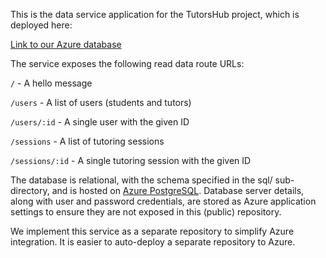 This is the data service application for the TutorsHub project, which is deployed here:

[Link to our Azure database](https://calvintutorshub.azurewebsites.net/)

The service exposes the following read data route URLs:

`/` - A hello message 

`/users` - A list of users (students and tutors)  

`/users/:id` - A single user with the given ID  

`/sessions` - A list of tutoring sessions 

`/sessions/:id` - A single tutoring session with the given ID 

The database is relational, with the schema specified in the sql/ sub-directory, and is hosted on [Azure PostgreSQL](https://azure.microsoft.com/en-us/products/postgresql/). Database server details, along with user and password credentials, are stored as Azure application settings to ensure they are not exposed in this (public) repository.

We implement this service as a separate repository to simplify Azure integration. It is easier to auto-deploy a separate repository to Azure.
